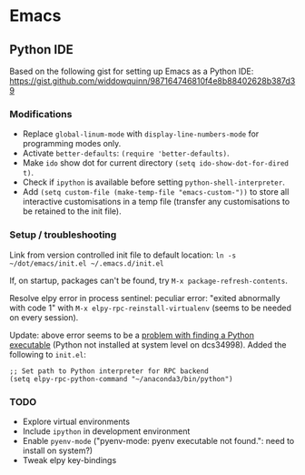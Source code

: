 # Emacs

## Python IDE

Based on the following gist for setting up Emacs as a Python IDE:
https://gist.github.com/widdowquinn/987164746810f4e8b88402628b387d39

### Modifications

- Replace `global-linum-mode` with `display-line-numbers-mode` for programming modes only.
- Activate `better-defaults`: `(require 'better-defaults)`.
- Make `ido` show dot for current directory `(setq ido-show-dot-for-dired t)`.
- Check if `ipython` is available before setting `python-shell-interpreter`.
- Add `(setq custom-file (make-temp-file "emacs-custom-"))` to store all interactive customisations
  in a temp file (transfer any customisations to be retained to the init file).


### Setup / troubleshooting

Link from version controlled init file to default location:
`ln -s ~/dot/emacs/init.el ~/.emacs.d/init.el`

If, on startup, packages can't be found, try `M-x package-refresh-contents`.

Resolve elpy error in process sentinel: peculiar error: "exited abnormally with code 1" with `M-x
elpy-rpc-reinstall-virtualenv` (seems to be needed on every session).

Update: above error seems to be a [problem with finding a Python
executable](https://emacs.stackexchange.com/a/66732) (Python not
installed at system level on dcs34998). Added the following to
`init.el`:

```{lisp}
;; Set path to Python interpreter for RPC backend
(setq elpy-rpc-python-command "~/anaconda3/bin/python")
```


### TODO

- Explore virtual environments
- Include `ipython` in development environment
- Enable `pyenv-mode` ("pyenv-mode: pyenv executable not found.": need to install on system?)
- Tweak elpy key-bindings
